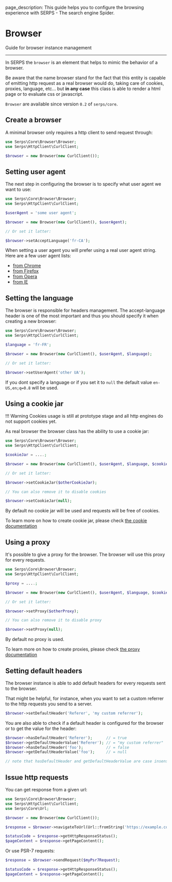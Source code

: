 page_description: This guide helps you to configure the browsing experience with SERPS - The search engine Spider.


Browser
=======

Guide for browser instance management 

---


In SERPS the ``browser`` is an element that helps to mimic the behavior of a browser. 

Be aware that the name browser stand for the fact that this entity is capable of emitting http request as a real
browser would do, taking care of cookies, proxies, language, etc... but **in any case** this class is able
to render a html page or to evaluate css or javascript.

``Browser`` are available since version ``0.2`` of ``serps/core``. 

## Create a browser

A minimal browser only requires a http client to send request through:
    
```php
use Serps\Core\Browser\Browser;
use Serps\HttpClient\CurlClient;

$browser = new Browser(new CurlClient());
```

## Setting user agent

The next step in configuring the browser is to specify what user agent we want to use:

```php
use Serps\Core\Browser\Browser;
use Serps\HttpClient\CurlClient;

$userAgent = 'some user agent';

$browser = new Browser(new CurlClient(), $userAgent);

// Or set it latter:

$browser->setAcceptLanguage('fr-CA');

```

When setting a user agent you will prefer using a real user agent string.
Here are a few user agent lists:

- [from Chrome](http://www.useragentstring.com/pages/useragentstring.php?name=Chrome)
- [from Firefox](http://www.useragentstring.com/pages/useragentstring.php?name=Firefox)
- [from Opera](http://www.useragentstring.com/pages/useragentstring.php?name=Opera)
- [from IE](http://www.useragentstring.com/pages/useragentstring.php?name=Internet+Explorer)


## Setting the language

The browser is responsible for headers management. The accept-language header is one of the most important and thus
you should specify it when creating a new browser:

```php
use Serps\Core\Browser\Browser;
use Serps\HttpClient\CurlClient;

$language = 'fr-FR';

$browser = new Browser(new CurlClient(), $userAgent, $language);

// Or set it latter:

$browser->setUserAgent('other UA');

```

If you dont specify a language or if you set it to ``null`` the default value ``en-US,en;q=0.8`` will be used.



## Using a cookie jar


!!! Warning
    Cookies usage is still at prototype stage and all http engines do not support cookies yet.

As real browser the browser class has the ability to use a cookie jar:

```php
use Serps\Core\Browser\Browser;
use Serps\HttpClient\CurlClient;

$cookieJar = ....;

$browser = new Browser(new CurlClient(), $userAgent, $language, $cookieJar);

// Or set it latter:

$browser->setCookieJar($otherCookieJar);

// You can also remove it to disable cookies

$browser->setCookieJar(null);

```

By default no cookie jar will be used and requests will be free of cookies.

To learn more on how to create cookie jar, please check [the cookie documentation](cookies.md)




## Using a proxy

It's possible to give a proxy for the browser. The browser will use this proxy for every requests.

```php
use Serps\Core\Browser\Browser;
use Serps\HttpClient\CurlClient;

$proxy = ....;

$browser = new Browser(new CurlClient(), $userAgent, $language, $cookieJar, $proxy);

// Or set it latter:

$browser->setProxy($otherProxy);

// You can also remove it to disable proxy

$browser->setProxy(null);

```

By default no proxy is used.

To learn more on how to create proxies, please check [the proxy documentation](proxy.md)


## Setting default headers

The browser instance is able to add default headers for every requests sent to the browser.

That might be helpful, for instance, when you want to set a custom referrer to the http requests you send to a server.

```php
$browser->setDefaultHeader('Referer', 'my custom referrer');
```

You are also able to check if a default header is configured for the browser or to get the value for the header:

```php
$browser->hasDefaultHeader('Referer');      // = true
$browser->getDefaultHeaderValue('Referer'); // = "my custom referrer"
$browser->hasDefaultHeader('foo');          // = false 
$browser->getDefaultHeaderValue('foo');     // = null

// note that hasDefaultHeader and getDefaultHeaderValue are case insensitive
```


Issue http requests
-------------------

You can get response from a given url:

```php
use Serps\Core\Browser\Browser;
use Serps\HttpClient\CurlClient;
use Serps\Core\Url;

$browser = new Browser(new CurlClient());

$response = $browser->navigateToUrl(Url::fromString('https://example.com'));

$statusCode = $response->getHttpResponseStatus();
$pageContent = $response->getPageContent();
```

Or use PSR-7 requests:

```php
$response = $browser->sendRequest($myPsr7Request);

$statusCode = $response->getHttpResponseStatus();
$pageContent = $response->getPageContent();
```
